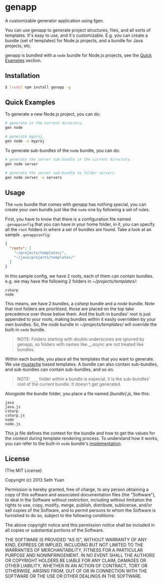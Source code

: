 # genapp

A customizable generator application using fgen.

You can use genapp to generate project structures, files, and all sorts of templates. It's easy to use, and it's customizable. E.g. you can create a bundle (set of templates) for Node.js projects, and a bundle for Java projects, etc.

genapp is bundled with a `node` bundle for Node.js projects, see the [Quick Examples](#quick-examples) section.

## Installation

```bash
$ [sudo] npm install genapp -g
```

## Quick Examples

To generate a new Node.js project, you can do:

```bash
# generate in the current directory.
gen node

# generate myproj.
gen node -o myproj
```

To generate sub-bundles of the `node` bundle, you can do:

```bash
# generate the server sub-bundle in the current directory.
gen node server

# generate the server sub-bundle to folder servers.
gen node server -o servers
```

## Usage

The `node` bundle that comes with genapp has nothing special, you can create your own bundle just like the `node` one by following a set of rules.

First, you have to know that there is a configuration file named `.genappconfig` that you can have in your home folder, in it, you can specify all the `root` folders in where a set of bundles are found. Take a look at an sample `.genappconfig`:

```json
{
  "roots": [
    "~/projects/templates/",
    "~/java/projects/templates/"
  ]
}
```

In this sample config, we have 2 roots, each of them can contain bundles. e.g. we may have the following 2 folders in _~/projects/templates/_:

```
csharp
node
```

This means, we have 2 bundles, a _csharp_ bundle and a _node_ bundle. Note that root folders are prioritized, those are placed on the top take precedence over those below them. And the built-in bundles' root is just appended to your roots, making bundles within it easily overridden by your own bundles. So, the _node_ bundle in _~/projects/templates/_ will override the built-in `node` bundle.

> NOTE: Folders starting with double underscores are ignored by genapp, so folders with names like *__async* are not treated like bundles.

Within each bundle, you place all the templates that you want to generate. We use [mustache](http://mustache.github.com) based templates. A bundle can also contain sub-bundles, and sub-bundles can contain sub-bundles, and so on.

> NOTE: `___` folder within a bundle is especial, it is the sub-bundles' root of the current bundle. It doesn't get generated.

Alongside the bundle folder, you place a file named _[bundle].js_, like this:

```
java
java.js
csharp
csharp.js
node
node.js
```

This js file defines the context for the bundle and how to get the values for the context during template rendering process. To understand how it works, you can refer to the built-in `node` bundle's [implementation](https://github.com/sethyuan/genapp/tree/master/bundles).

## License

(The MIT License)

Copyright (c) 2013 Seth Yuan

Permission is hereby granted, free of charge, to any person obtaining a copy
of this software and associated documentation files (the "Software"), to deal
in the Software without restriction, including without limitation the rights
to use, copy, modify, merge, publish, distribute, sublicense, and/or sell
copies of the Software, and to permit persons to whom the Software is
furnished to do so, subject to the following conditions:

The above copyright notice and this permission notice shall be included in
all copies or substantial portions of the Software.

THE SOFTWARE IS PROVIDED "AS IS", WITHOUT WARRANTY OF ANY KIND, EXPRESS OR
IMPLIED, INCLUDING BUT NOT LIMITED TO THE WARRANTIES OF MERCHANTABILITY,
FITNESS FOR A PARTICULAR PURPOSE AND NONINFRINGEMENT. IN NO EVENT SHALL THE
AUTHORS OR COPYRIGHT HOLDERS BE LIABLE FOR ANY CLAIM, DAMAGES OR OTHER
LIABILITY, WHETHER IN AN ACTION OF CONTRACT, TORT OR OTHERWISE, ARISING FROM,
OUT OF OR IN CONNECTION WITH THE SOFTWARE OR THE USE OR OTHER DEALINGS IN
THE SOFTWARE.
